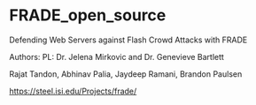 # FRADE_open_source
Defending Web Servers against Flash Crowd Attacks with FRADE

Authors:
PL: Dr. Jelena Mirkovic and Dr. Genevieve Bartlett

Rajat Tandon, Abhinav Palia, Jaydeep Ramani, Brandon Paulsen


https://steel.isi.edu/Projects/frade/
